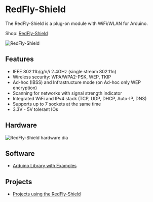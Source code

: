 # RedFly-Shield
The RedFly-Shield is a plug-on module with WiFi/WLAN for Arduino.

Shop: [RedFly-Shield](http://www.watterott.com/en/Arduino-RedFly-Shield)

![RedFly-Shield](https://raw.github.com/watterott/RedFly-Shield/master/img/redfly-shield.jpg)


## Features
* IEEE 802.11b/g/n/i 2.4GHz (single stream 802.11n)
* Wireless security: WPA/WPA2-PSK, WEP, TKIP
* Ad-hoc (IBSS) and Infrastructure mode (on Ad-hoc only WEP encryption)
* Scanning for networks with signal strength indicator
* Integrated WiFi and IPv4 stack (TCP, UDP, DHCP, Auto-IP, DNS)
* Supports up to 7 sockets at the same time
* 3.3V - 5V tolerant IOs


## Hardware
![RedFly-Shield hardware dia](https://raw.github.com/watterott/RedFly-Shield/master/img/hw_dia.png)


## Software
* [Arduino Library with Examples](https://github.com/watterott/Arduino-Libs)


## Projects
* [Projects using the RedFly-Shield](https://github.com/watterott/RedFly-Shield/blob/master/Projects.md)
